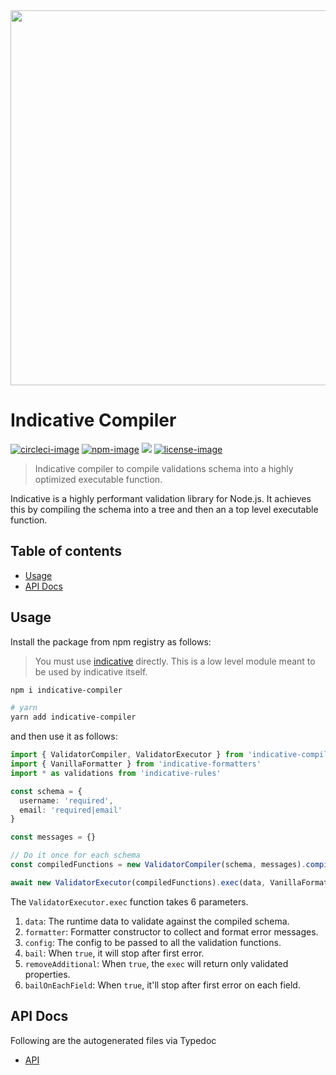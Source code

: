 <div align="center">
  <img src="https://res.cloudinary.com/adonisjs/image/upload/q_100/v1557762307/poppinss_iftxlt.jpg" width="600px">
</div>

# Indicative Compiler
[![circleci-image]][circleci-url] [![npm-image]][npm-url] ![][typescript-image] [![license-image]][license-url]
> Indicative compiler to compile validations schema into a highly optimized executable function.

Indicative is a highly performant validation library for Node.js. It achieves this by compiling the schema into a tree and then an a top level executable function.

<!-- START doctoc generated TOC please keep comment here to allow auto update -->
<!-- DON'T EDIT THIS SECTION, INSTEAD RE-RUN doctoc TO UPDATE -->
## Table of contents

- [Usage](#usage)
- [API Docs](#api-docs)

<!-- END doctoc generated TOC please keep comment here to allow auto update -->

## Usage
Install the package from npm registry as follows:

> You must use [indicative](https://github.com/poppinss/indicative) directly. This is a low level module meant to be used by indicative itself.

```sh
npm i indicative-compiler

# yarn
yarn add indicative-compiler
```

and then use it as follows:

```ts
import { ValidatorCompiler, ValidatorExecutor } from 'indicative-compiler'
import { VanillaFormatter } from 'indicative-formatters'
import * as validations from 'indicative-rules'

const schema = {
  username: 'required',
  email: 'required|email'
}

const messages = {}

// Do it once for each schema
const compiledFunctions = new ValidatorCompiler(schema, messages).compile()

await new ValidatorExecutor(compiledFunctions).exec(data, VanillaFormatter, {}, false, false)
```

The `ValidatorExecutor.exec` function takes 6 parameters.

1. `data`: The runtime data to validate against the compiled schema.
2. `formatter`: Formatter constructor to collect and format error messages.
3. `config`: The config to be passed to all the validation functions.
4. `bail`: When `true`, it will stop after first error.
5. `removeAdditional`: When `true`, the `exec` will return only validated properties.
6. `bailOnEachField`: When `true`, it'll stop after first error on each field.

## API Docs
Following are the autogenerated files via Typedoc

* [API](docs/README.md)

[circleci-image]: https://img.shields.io/circleci/project/github/poppinss/indicative-compiler/master.svg?style=for-the-badge&logo=circleci
[circleci-url]: https://circleci.com/gh/poppinss/indicative-compiler "circleci"

[typescript-image]: https://img.shields.io/badge/Typescript-294E80.svg?style=for-the-badge&logo=typescript
[typescript-url]:  "typescript"

[npm-image]: https://img.shields.io/npm/v/indicative-compiler.svg?style=for-the-badge&logo=npm
[npm-url]: https://npmjs.org/package/indicative-compiler "npm"

[license-image]: https://img.shields.io/npm/l/indicative-compiler?color=blueviolet&style=for-the-badge
[license-url]: LICENSE.md "license"
